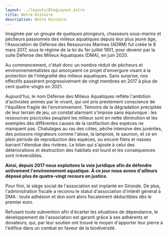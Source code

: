 ```yaml
---
layout: ../layouts/BlogLayout.astro
title: Notre Histoire
description: Notre Histoire
---
```


Imaginée par un groupe de quelques plongeurs, chasseurs sous-marins et
pêcheurs passionnés des milieux aquatiques depuis leur plus jeune âge,
l'Association de Défense des Ressources Marines (ADRM) fut créée le 8 mars
2017, sous le régime de la loi du 1er juillet 1901, pour devenir par la
suite Défense des Milieux Aquatiques (DMA), en juin 2020.

Au commencement, c'était donc un nombre réduit de pêcheurs et
environnementalistes qui amorçaient ce projet d'envergure visant à la
protection de l'intégralité des milieux aquatiques. Sans surprise, nos
effectifs passèrent progressivement de vingt membres en 2017 à plus de
cent quatre-vingts en 2021.

Aujourd'hui, le nom Défense des Milieux Aquatiques reflète l'ambition
d'activistes animés par le vivant, qui ont pris prestement conscience de
l'équilibre fragile de l'environnement. Témoins de la dégradation
précipitée de leur terrain de jeu, un constat alarmant s'impose sans
équivoque : les ressources piscicoles peuplant les milieux sont en nette
diminution et les exemples des différentes causes de la raréfaction des
espèces ne manquent pas. Chalutages au ras des côtes, pêche intensive des
juvéniles, des poissons migrateurs comme l'alose, la lamproie, le saumon,
et ce en plein période de reproduction des espèces, ou encore filets et
nasses barrant l'étendue des rivières. Le bilan qui s'ajoute à celui des
détériorations et destruction des habitats est lourd et les conséquences
sont irréversibles.

**Ainsi, depuis 2017 nous exploitons la voie juridique afin de défendre
activement l'environnement aquatique. À ce jour nous avons d'ailleurs
déposé plus de quatre-vingt recours en justice.**

Pour finir, le siège social de l'association est implanté en Gironde. De plus, l'administration fiscale a reconnu le statut d'association d'intérêt général à DMA : toute adhésion et don sont alors fiscalement déductibles dès le premier euro.

Refusant toute subvention afin d'écarter les situations de dépendance, le
développement de l'association est garanti grâce à ses adhérents et
donateurs, qui, par leur soutien ont trouvé le moyen d'apporter leur
pierre à l'édifice dans un combat en faveur de la biodiversité.
